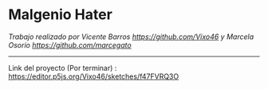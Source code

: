 # Malgenio Hater 

*Trabajo realizado por Vicente Barros <https://github.com/Vixo46> y Marcela Osorio <https://github.com/marcegato>*

-----------------------

Link del proyecto (Por terminar) : https://editor.p5js.org/Vixo46/sketches/f47FVRQ3O



